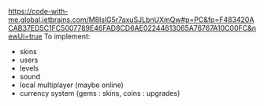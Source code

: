 https://code-with-me.global.jetbrains.com/M8IslG5r7axuSJLbnUXmQw#p=PC&fp=F483420ACAB37ED5C1FC5007789E46FAD8CD6AE02244613065A76767A10C00FC&newUi=true
To implement:
- skins
- users
- levels
- sound
- local multiplayer (maybe online)
- currency system (gems : skins, coins : upgrades)